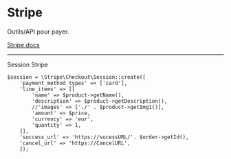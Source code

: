 Stripe
===================

Outils/API pour payer.

[Stripe docs](https://stripe.com/docs)

-------------------

Session Stripe


    $session = \Stripe\Checkout\Session::create([
        'payment_method_types' => ['card'],
        'line_items' => [[
            'name' => $product->getName(),
            'description' => $product->getDescription(),
            //'images' => ['./' . $product->getImg1()],
            'amount' => $price,
            'currency' => 'eur',
            'quantity' => 1,
        ]],
        'success_url' => 'https://sucessURL/'. $order->getId(),
        'cancel_url' => 'https://CancelURL',
        ]);
